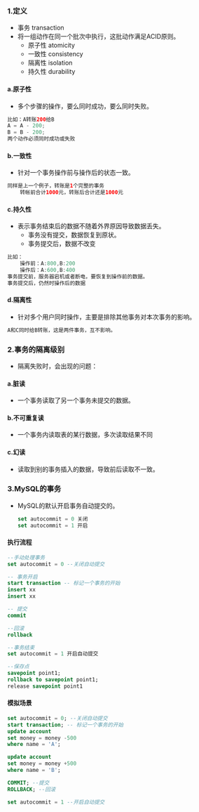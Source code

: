 ### 1.定义

* 事务 transaction
* 将一组动作在同一个批次中执行，这批动作满足ACID原则。
  * 原子性 atomicity
  * 一致性 consistency
  * 隔离性 isolation
  * 持久性 durability

#### a.原子性

* 多个步骤的操作，要么同时成功，要么同时失败。

```JAVA
比如：A转账200给B
A = A - 200;
B = B - 200;
两个动作必须同时成功或失败
```

#### b.一致性

* 针对一个事务操作前与操作后的状态一致。

```java
同样是上一个例子，转账是1个完整的事务
    转帐前合计1000元，转账后合计还是1000元
```

#### c.持久性

* 表示事务结束后的数据不随着外界原因导致数据丢失。
  * 事务没有提交，数据恢复到原状。
  * 事务提交后，数据不改变

```java
比如：
    操作前：A:800,B:200
    操作后：A:600,B:400
事务提交前，服务器宕机或者断电，要恢复到操作前的数据。
事务提交后，仍然时操作后的数据
```

#### d.隔离性

* 针对多个用户同时操作，主要是排除其他事务对本次事务的影响。

```java
A和C同时给B转账，这是两件事务，互不影响。
```

### 2.事务的隔离级别

* 隔离失败时，会出现的问题：

#### a.脏读

* 一个事务读取了另一个事务未提交的数据。

#### b.不可重复读

* 一个事务内读取表的某行数据，多次读取结果不同

#### c.幻读

* 读取到别的事务插入的数据，导致前后读取不一致。

### 3.MySQL的事务

* MySQL的默认开启事务自动提交的。

  ```sql
  set autocommit = 0 关闭
  set autocommit = 1 开启
  ```

#### 执行流程

```sql
--手动处理事务
set autocommit = 0 --关闭自动提交

-- 事务开启
start transaction -- 标记一个事务的开始
insert xx
insert xx

-- 提交
commit

--回滚
rollback

--事务结束
set autocommit = 1 开启自动提交

--保存点
savepoint point1;
rollback to savepoint point1;
release savepoint point1
```

#### 模拟场景

```sql
set autocommit = 0; --关闭自动提交
start transaction; -- 标记一个事务的开始
update account 
set money = money -500
where name = 'A';

update account 
set money = money +500
where name = 'B';

COMMIT; --提交
ROLLBACK; --回滚

set autocommit = 1 --开启自动提交

```

